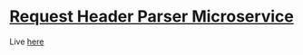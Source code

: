 # [Request Header Parser Microservice](https://sat-header-parser-microservice.herokuapp.com/)

Live [here](https://sat-header-parser-microservice.herokuapp.com/)
